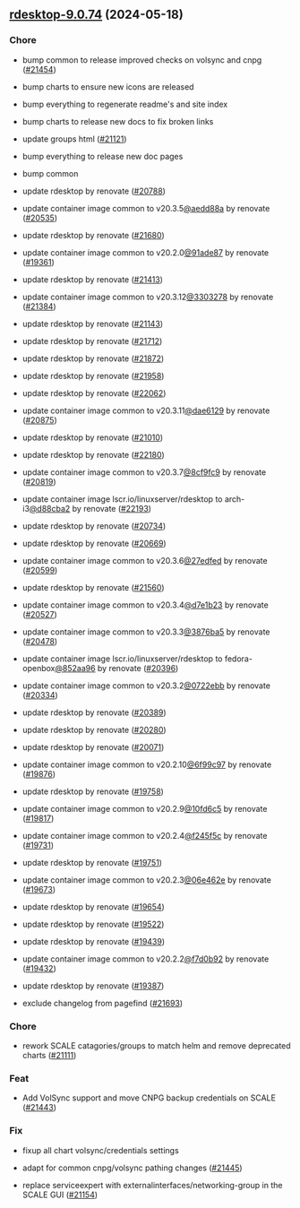 

## [rdesktop-9.0.74](https://github.com/truecharts/charts/compare/rdesktop-8.6.0...rdesktop-9.0.74) (2024-05-18)

### Chore



- bump common to release improved checks on volsync and cnpg ([#21454](https://github.com/truecharts/charts/issues/21454))

- bump charts to ensure new icons are released

- bump everything to regenerate readme's and site index

- bump charts to release new docs to fix broken links

- update groups html ([#21121](https://github.com/truecharts/charts/issues/21121))

- bump everything to release new doc pages

- bump common

- update rdesktop by renovate ([#20788](https://github.com/truecharts/charts/issues/20788))

- update container image common to v20.3.5[@aedd88a](https://github.com/aedd88a) by renovate ([#20535](https://github.com/truecharts/charts/issues/20535))

- update rdesktop by renovate ([#21680](https://github.com/truecharts/charts/issues/21680))

- update container image common to v20.2.0[@91ade87](https://github.com/91ade87) by renovate ([#19361](https://github.com/truecharts/charts/issues/19361))

- update rdesktop by renovate ([#21413](https://github.com/truecharts/charts/issues/21413))

- update container image common to v20.3.12[@3303278](https://github.com/3303278) by renovate ([#21384](https://github.com/truecharts/charts/issues/21384))

- update rdesktop by renovate ([#21143](https://github.com/truecharts/charts/issues/21143))

- update rdesktop by renovate ([#21712](https://github.com/truecharts/charts/issues/21712))

- update rdesktop by renovate ([#21872](https://github.com/truecharts/charts/issues/21872))

- update rdesktop by renovate ([#21958](https://github.com/truecharts/charts/issues/21958))

- update rdesktop by renovate ([#22062](https://github.com/truecharts/charts/issues/22062))

- update container image common to v20.3.11[@dae6129](https://github.com/dae6129) by renovate ([#20875](https://github.com/truecharts/charts/issues/20875))

- update rdesktop by renovate ([#21010](https://github.com/truecharts/charts/issues/21010))

- update rdesktop by renovate ([#22180](https://github.com/truecharts/charts/issues/22180))

- update container image common to v20.3.7[@8cf9fc9](https://github.com/8cf9fc9) by renovate ([#20819](https://github.com/truecharts/charts/issues/20819))

- update container image lscr.io/linuxserver/rdesktop to arch-i3[@d88cba2](https://github.com/d88cba2) by renovate ([#22193](https://github.com/truecharts/charts/issues/22193))

- update rdesktop by renovate ([#20734](https://github.com/truecharts/charts/issues/20734))

- update rdesktop by renovate ([#20669](https://github.com/truecharts/charts/issues/20669))

- update container image common to v20.3.6[@27edfed](https://github.com/27edfed) by renovate ([#20599](https://github.com/truecharts/charts/issues/20599))

- update rdesktop by renovate ([#21560](https://github.com/truecharts/charts/issues/21560))

- update container image common to v20.3.4[@d7e1b23](https://github.com/d7e1b23) by renovate ([#20527](https://github.com/truecharts/charts/issues/20527))

- update container image common to v20.3.3[@3876ba5](https://github.com/3876ba5) by renovate ([#20478](https://github.com/truecharts/charts/issues/20478))

- update container image lscr.io/linuxserver/rdesktop to fedora-openbox[@852aa96](https://github.com/852aa96) by renovate ([#20396](https://github.com/truecharts/charts/issues/20396))

- update container image common to v20.3.2[@0722ebb](https://github.com/0722ebb) by renovate ([#20334](https://github.com/truecharts/charts/issues/20334))

- update rdesktop by renovate ([#20389](https://github.com/truecharts/charts/issues/20389))

- update rdesktop by renovate ([#20280](https://github.com/truecharts/charts/issues/20280))

- update rdesktop by renovate ([#20071](https://github.com/truecharts/charts/issues/20071))

- update container image common to v20.2.10[@6f99c97](https://github.com/6f99c97) by renovate ([#19876](https://github.com/truecharts/charts/issues/19876))

- update rdesktop by renovate ([#19758](https://github.com/truecharts/charts/issues/19758))

- update container image common to v20.2.9[@10fd6c5](https://github.com/10fd6c5) by renovate ([#19817](https://github.com/truecharts/charts/issues/19817))

- update container image common to v20.2.4[@f245f5c](https://github.com/f245f5c) by renovate ([#19731](https://github.com/truecharts/charts/issues/19731))

- update rdesktop by renovate ([#19751](https://github.com/truecharts/charts/issues/19751))

- update container image common to v20.2.3[@06e462e](https://github.com/06e462e) by renovate ([#19673](https://github.com/truecharts/charts/issues/19673))

- update rdesktop by renovate ([#19654](https://github.com/truecharts/charts/issues/19654))

- update rdesktop by renovate ([#19522](https://github.com/truecharts/charts/issues/19522))

- update rdesktop by renovate ([#19439](https://github.com/truecharts/charts/issues/19439))

- update container image common to v20.2.2[@f7d0b92](https://github.com/f7d0b92) by renovate ([#19432](https://github.com/truecharts/charts/issues/19432))

- update rdesktop by renovate ([#19387](https://github.com/truecharts/charts/issues/19387))

- exclude changelog from pagefind ([#21693](https://github.com/truecharts/charts/issues/21693))

### Chore



- rework SCALE catagories/groups to match helm and remove deprecated charts ([#21111](https://github.com/truecharts/charts/issues/21111))

### Feat



- Add VolSync support and move CNPG backup credentials on SCALE ([#21443](https://github.com/truecharts/charts/issues/21443))

### Fix



- fixup all chart volsync/credentials settings

- adapt for common cnpg/volsync pathing changes ([#21445](https://github.com/truecharts/charts/issues/21445))

- replace serviceexpert with externalinterfaces/networking-group in the SCALE GUI ([#21154](https://github.com/truecharts/charts/issues/21154))